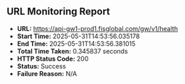 ## URL Monitoring Report

- **URL:** https://api-gw1-prod1.fisglobal.com/gw/v1/health
- **Start Time:** 2025-05-31T14:53:56.035178
- **End Time:** 2025-05-31T14:53:56.381015
- **Total Time Taken:** 0.345837 seconds
- **HTTP Status Code:** 200
- **Status:** Success
- **Failure Reason:** N/A
